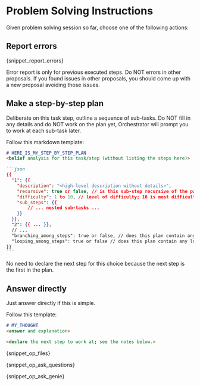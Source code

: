 # Problem Solving Instructions

Given problem solving session so far, choose one of the following actions:

## Report errors

{snippet_report_errors}

Error report is only for previous executed steps. Do NOT errors in other proposals. If you found issues in other 
proposals, you should come up with a new proposal avoiding those issues.

## Make a step-by-step plan

Deliberate on this task step, outline a sequence of sub-tasks.
Do NOT fill in any details and do NOT work on the plan yet, Orchestrator will prompt you to work at each sub-task later.

Follow this markdown template:

`````markdown
# HERE_IS_MY_STEP_BY_STEP_PLAN
<belief analysis for this task/step (without listing the steps here)>

```json
{{
  "1": {{
    "description": "<high-level description without details>", 
    "recursive": true or false, // is this sub-step recursive of the parent
    "difficulty": 1 to 10, // level of difficulty; 10 is most difficult
    "sub_steps": {{
        // ... nested sub-tasks ...
    }}
  }},
  "2": {{ ... }},
  // ...
  "branching_among_steps": true or false, // does this plan contain any conditional branching or early stopping/breaking AMONG its peer steps?
  "looping_among_steps": true or false // does this plan contain any loop AMONG its peer steps?
}}
```
`````

No need to declare the next step for this choice because the next step is the first in the plan.

## Answer directly

Just answer directly if this is simple.

Follow this template:

`````markdown
# MY_THOUGHT
<answer and explanation>

<declare the next step to work at; see the notes below.>
`````

{snippet_op_files}

{snippet_op_ask_questions}

{snippet_op_ask_genie}
